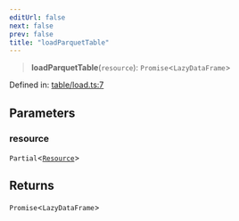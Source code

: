 ```yaml
---
editUrl: false
next: false
prev: false
title: "loadParquetTable"
---
```


> **loadParquetTable**(`resource`): `Promise`\<`LazyDataFrame`\>

Defined in: [table/load.ts:7](https://github.com/datisthq/dpkit/blob/7a3ebb9422265a09d2e84e0952d10e0101139f80/parquet/table/load.ts#L7)

## Parameters

### resource

`Partial`\<[`Resource`](/reference/dpkit/resource/)\>

## Returns

`Promise`\<`LazyDataFrame`\>
